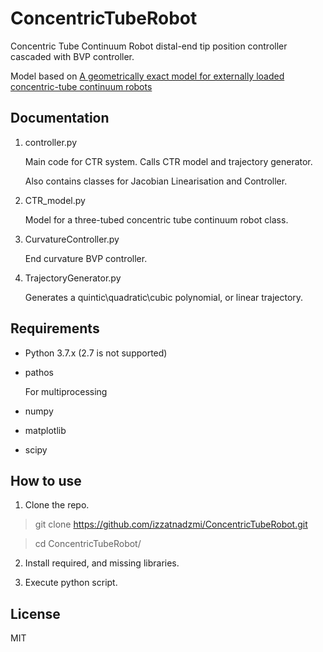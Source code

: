 # ConcentricTubeRobot

Concentric Tube Continuum Robot distal-end tip position controller cascaded with BVP controller.

Model based on [A geometrically exact model for externally loaded concentric-tube continuum robots](https://www.ncbi.nlm.nih.gov/pmc/articles/PMC3091283/)

## Documentation

1. controller.py

    Main code for CTR system. Calls CTR model and trajectory generator.
    
    Also contains classes for Jacobian Linearisation and Controller.

2. CTR_model.py

    Model for a three-tubed concentric tube continuum robot class.
    
3. CurvatureController.py

    End curvature BVP controller.

4. TrajectoryGenerator.py

    Generates a quintic\quadratic\cubic polynomial, or linear trajectory.


## Requirements

- Python 3.7.x (2.7 is not supported)

- pathos

    For multiprocessing
    
- numpy

- matplotlib

- scipy

## How to use

1. Clone the repo.

> git clone https://github.com/izzatnadzmi/ConcentricTubeRobot.git

> cd ConcentricTubeRobot/

2. Install required, and missing libraries.

3. Execute python script.


## License

MIT

